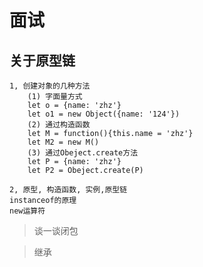 # 面试
## 关于原型链

    1, 创建对象的几种方法
        (1) 字面量方式
        let o = {name: 'zhz'}
        let o1 = new Object({name: '124'})
        (2) 通过构造函数
        let M = function(){this.name = 'zhz'}
        let M2 = new M()
        (3) 通过Obeject.create方法
        let P = {name: 'zhz'}
        let P2 = Obeject.create(P)

    2, 原型, 构造函数, 实例,原型链
    instanceof的原理
    new运算符

>谈一谈闭包

>继承

